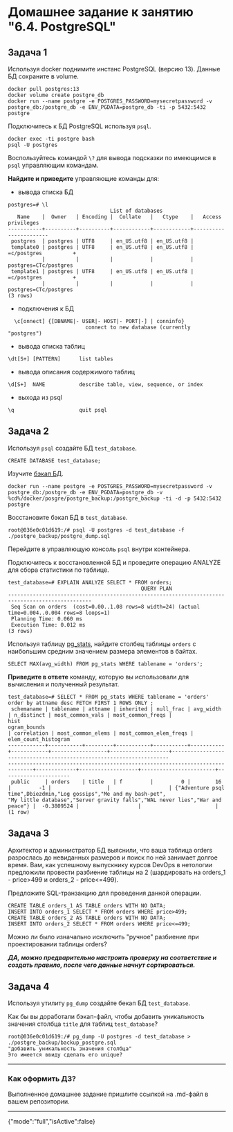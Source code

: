# Домашнее задание к занятию "6.4. PostgreSQL"

## Задача 1

Используя docker поднимите инстанс PostgreSQL (версию 13). Данные БД сохраните в volume.

```commandline
docker pull postgres:13
docker volume create postgre_db
docker run --name postgre -e POSTGRES_PASSWORD=mysecretpassword -v postgre_db:/postgre_db -e ENV_PGDATA=postgre_db -ti -p 5432:5432 postgre
```

Подключитесь к БД PostgreSQL используя `psql`.
```commandline
docker exec -ti postgre bash
psql -U postgres
```
Воспользуйтесь командой `\?` для вывода подсказки по имеющимся в `psql` управляющим командам.

**Найдите и приведите** управляющие команды для:
- вывода списка БД
```postgresql
postgres=# \l
                                 List of databases
   Name    |  Owner   | Encoding |  Collate   |   Ctype    |   Access privileges
-----------+----------+----------+------------+------------+-----------------------
 postgres  | postgres | UTF8     | en_US.utf8 | en_US.utf8 |
 template0 | postgres | UTF8     | en_US.utf8 | en_US.utf8 | =c/postgres          +
           |          |          |            |            | postgres=CTc/postgres
 template1 | postgres | UTF8     | en_US.utf8 | en_US.utf8 | =c/postgres          +
           |          |          |            |            | postgres=CTc/postgres
(3 rows)
```  
- подключения к БД
```postgresql
  \c[onnect] {[DBNAME|- USER|- HOST|- PORT|-] | conninfo}
                         connect to new database (currently "postgres")
```
- вывода списка таблиц
```postgresql
\dt[S+] [PATTERN]      list tables
```
- вывода описания содержимого таблиц
```postgresql
\d[S+]  NAME           describe table, view, sequence, or index
```  
- выхода из psql
```postgresql
\q                     quit psql
```


## Задача 2

Используя `psql` создайте БД `test_database`.
```postgresql
CREATE DATABASE test_database;
```
Изучите [бэкап БД](https://github.com/netology-code/virt-homeworks/tree/master/06-db-04-postgresql/test_data).
```commandline
docker run --name postgre -e POSTGRES_PASSWORD=mysecretpassword -v postgre_db:/postgre_db -e ENV_PGDATA=postgre_db -v %cd%/docker/posgre/postgre_backup:/postgre_backup -ti -d -p 5432:5432 postgre
```
Восстановите бэкап БД в `test_database`.
```commandline
root@036e0c01d619:/# psql -U postgres -d test_database -f ./postgre_backup/postgre_dump.sql
```
Перейдите в управляющую консоль `psql` внутри контейнера.

Подключитесь к восстановленной БД и проведите операцию ANALYZE для сбора статистики по таблице.
```postgresql
test_database=# EXPLAIN ANALYZE SELECT * FROM orders;
                                           QUERY PLAN
-------------------------------------------------------------------------------------------------
 Seq Scan on orders  (cost=0.00..1.08 rows=8 width=24) (actual time=0.004..0.004 rows=8 loops=1)
 Planning Time: 0.060 ms
 Execution Time: 0.012 ms
(3 rows)
```
Используя таблицу [pg_stats](https://postgrespro.ru/docs/postgresql/12/view-pg-stats), найдите столбец таблицы `orders`
с наибольшим средним значением размера элементов в байтах.
```postgresql
SELECT MAX(avg_width) FROM pg_stats WHERE tablename = 'orders';
```
**Приведите в ответе** команду, которую вы использовали для вычисления и полученный результат.
```postgresql
test_database=# SELECT * FROM pg_stats WHERE tablename = 'orders' order by attname desc FETCH FIRST 1 ROWS ONLY ;
 schemaname | tablename | attname | inherited | null_frac | avg_width | n_distinct | most_common_vals | most_common_freqs |                                                                 hist
ogram_bounds                                                                  | correlation | most_common_elems | most_common_elem_freqs | elem_count_histogram
------------+-----------+---------+-----------+-----------+-----------+------------+------------------+-------------------+---------------------------------------------------------------------
------------------------------------------------------------------------------+-------------+-------------------+------------------------+----------------------
 public     | orders    | title   | f         |         0 |        16 |         -1 |                  |                   | {"Adventure psql time",Dbiezdmin,"Log gossips","Me and my bash-pet",
"My little database","Server gravity falls","WAL never lies","War and peace"} |  -0.3809524 |                   |                        |
(1 row)
```
## Задача 3

Архитектор и администратор БД выяснили, что ваша таблица orders разрослась до невиданных размеров и
поиск по ней занимает долгое время. Вам, как успешному выпускнику курсов DevOps в нетологии предложили
провести разбиение таблицы на 2 (шардировать на orders_1 - price>499 и orders_2 - price<=499).

Предложите SQL-транзакцию для проведения данной операции.
```postgresql
CREATE TABLE orders_1 AS TABLE orders WITH NO DATA;
INSERT INTO orders_1 SELECT * FROM orders WHERE price>499;
CREATE TABLE orders_2 AS TABLE orders WITH NO DATA;
INSERT INTO orders_2 SELECT * FROM orders WHERE price<=499;
```
Можно ли было изначально исключить "ручное" разбиение при проектировании таблицы orders?

***ДА, можно предварительно настроить проверку на соответствие и создать правило, после чего данные начнут сортироваться.*** 

## Задача 4

Используя утилиту `pg_dump` создайте бекап БД `test_database`.

Как бы вы доработали бэкап-файл, чтобы добавить уникальность значения столбца `title` для таблиц `test_database`?
```postgresql
root@036e0c01d619:/# pg_dump -U postgres -d test_database > ./postgre_backup/backup_postgre.sql
"добавить уникальность значения столбца"
Это имеется ввиду сделать его unique?
```
---

### Как оформить ДЗ?

Выполненное домашнее задание пришлите ссылкой на .md-файл в вашем репозитории.

---
{"mode":"full","isActive":false}